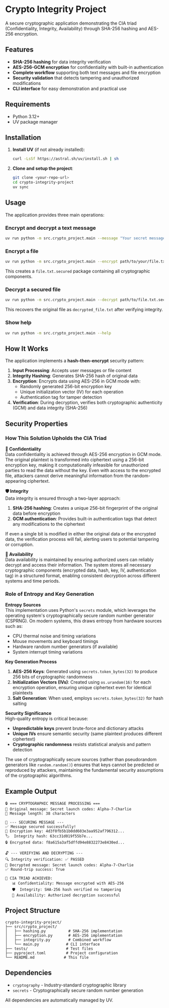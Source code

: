 # Crypto Integrity Project

A secure cryptographic application demonstrating the CIA triad (Confidentiality, Integrity, Availability) through SHA-256 hashing and AES-256 encryption.

## Features

- **SHA-256 hashing** for data integrity verification
- **AES-256-GCM encryption** for confidentiality with built-in authentication
- **Complete workflow** supporting both text messages and file encryption
- **Security validation** that detects tampering and unauthorized modifications
- **CLI interface** for easy demonstration and practical use

## Requirements

- Python 3.12+
- UV package manager

## Installation

1. **Install UV** (if not already installed):
   ```bash
   curl -LsSf https://astral.sh/uv/install.sh | sh
   ```

2. **Clone and setup the project**:
   ```bash
   git clone <your-repo-url>
   cd crypto-integrity-project
   uv sync
   ```

## Usage

The application provides three main operations:

### Encrypt and decrypt a text message
```bash
uv run python -m src.crypto_project.main --message "Your secret message here"
```

### Encrypt a file
```bash
uv run python -m src.crypto_project.main --encrypt path/to/your/file.txt
```
This creates a `file.txt.secured` package containing all cryptographic components.

### Decrypt a secured file
```bash
uv run python -m src.crypto_project.main --decrypt path/to/file.txt.secured
```
This recovers the original file as `decrypted_file.txt` after verifying integrity.

### Show help
```bash
uv run python -m src.crypto_project.main --help
```

## How It Works

The application implements a **hash-then-encrypt** security pattern:

1. **Input Processing**: Accepts user messages or file content
2. **Integrity Hashing**: Generates SHA-256 hash of original data
3. **Encryption**: Encrypts data using AES-256 in GCM mode with:
   - Randomly generated 256-bit encryption key
   - Unique initialization vector (IV) for each operation
   - Authentication tag for tamper detection
4. **Verification**: During decryption, verifies both cryptographic authenticity (GCM) and data integrity (SHA-256)

## Security Properties

### How This Solution Upholds the CIA Triad

**🔐 Confidentiality**  
Data confidentiality is achieved through AES-256 encryption in GCM mode. The original plaintext is transformed into ciphertext using a 256-bit encryption key, making it computationally infeasible for unauthorized parties to read the data without the key. Even with access to the encrypted file, attackers cannot derive meaningful information from the random-appearing ciphertext.

**🛡️ Integrity**  
Data integrity is ensured through a two-layer approach:
1. **SHA-256 hashing**: Creates a unique 256-bit fingerprint of the original data before encryption
2. **GCM authentication**: Provides built-in authentication tags that detect any modifications to the ciphertext

If even a single bit is modified in either the original data or the encrypted data, the verification process will fail, alerting users to potential tampering or corruption.

**🚀 Availability**  
Data availability is maintained by ensuring authorized users can reliably decrypt and access their information. The system stores all necessary cryptographic components (encrypted data, hash, key, IV, authentication tag) in a structured format, enabling consistent decryption across different systems and time periods.

### Role of Entropy and Key Generation

**Entropy Sources**  
This implementation uses Python's `secrets` module, which leverages the operating system's cryptographically secure random number generator (CSPRNG). On modern systems, this draws entropy from hardware sources such as:
- CPU thermal noise and timing variations
- Mouse movements and keyboard timings  
- Hardware random number generators (if available)
- System interrupt timing variations

**Key Generation Process**  
1. **AES-256 Keys**: Generated using `secrets.token_bytes(32)` to produce 256 bits of cryptographic randomness
2. **Initialization Vectors (IVs)**: Created using `os.urandom(16)` for each encryption operation, ensuring unique ciphertext even for identical plaintexts
3. **Salt Generation**: When used, employs `secrets.token_bytes(32)` for hash salting

**Security Significance**  
High-quality entropy is critical because:
- **Unpredictable keys** prevent brute-force and dictionary attacks
- **Unique IVs** ensure semantic security (same plaintext produces different ciphertext)
- **Cryptographic randomness** resists statistical analysis and pattern detection

The use of cryptographically secure sources (rather than pseudorandom generators like `random.random()`) ensures that keys cannot be predicted or reproduced by attackers, maintaining the fundamental security assumptions of the cryptographic algorithms.

## Example Output

```
🔒 === CRYPTOGRAPHIC MESSAGE PROCESSING ===
📝 Original message: Secret launch codes: Alpha-7-Charlie
📏 Message length: 38 characters

🔐 --- SECURING MESSAGE ---
✅ Message secured successfully!
🔑 Encryption key: 4d3f0fb5b1b0dd603e3aa952af796312...
🏷️  Integrity hash: 63cc31d019f55b7e...
🔒 Encrypted data: f8a615a3af5dffd94e8832273e8430ed...

🔓 --- VERIFYING AND DECRYPTING ---
🔍 Integrity verification: ✅ PASSED
📝 Decrypted message: Secret launch codes: Alpha-7-Charlie
✅ Round-trip success: True

🎉 CIA TRIAD ACHIEVED:
   📊 Confidentiality: Message encrypted with AES-256
   🛡️  Integrity: SHA-256 hash verified no tampering
   🚀 Availability: Authorized decryption successful
```

## Project Structure

```
crypto-integrity-project/
├── src/crypto_project/
│   ├── hashing.py          # SHA-256 implementation
│   ├── encryption.py       # AES-256 implementation
│   ├── integrity.py        # Combined workflow
│   └── main.py            # CLI interface
├── tests/                 # Test files
├── pyproject.toml         # Project configuration
└── README.md             # This file
```

## Dependencies

- `cryptography` - Industry-standard cryptographic library
- `secrets` - Cryptographically secure random number generation

All dependencies are automatically managed by UV.